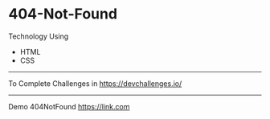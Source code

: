 # 404-Not-Found

Technology Using <br>
- HTML <br>
- CSS <br>

<hr>
To Complete Challenges in <a href="https://devchallenges.io/">https://devchallenges.io/</a>
<hr>

Demo 404NotFound
https://link.com
